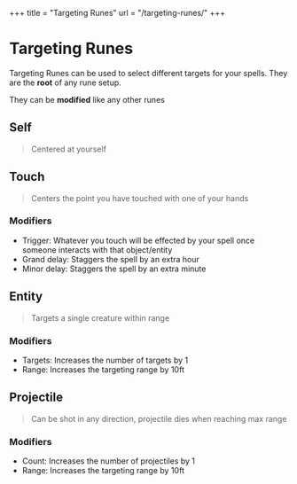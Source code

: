 +++
title = "Targeting Runes"
url = "/targeting-runes/"
+++

# Targeting Runes

Targeting Runes can be used to select different targets for your spells.
They are the **root** of any rune setup.

They can be **modified** like any other runes

## Self

> Centered at yourself

## Touch

> Centers the point you have touched with one of your hands

### Modifiers

- Trigger: Whatever you touch will be effected by your spell once someone interacts with that object/entity
- Grand delay: Staggers the spell by an extra hour
- Minor delay: Staggers the spell by an extra minute

## Entity

> Targets a single creature within range

### Modifiers

- Targets: Increases the number of targets by 1
- Range: Increases the targeting range by 10ft

## Projectile

> Can be shot in any direction, projectile dies when reaching max range

### Modifiers

- Count: Increases the number of projectiles by 1
- Range: Increases the targeting range by 10ft